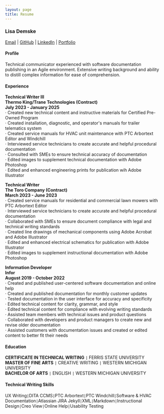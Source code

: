 ```yaml
---
layout: page
title: Resume
---
```


### Lisa Demske  
[Email](mailto:lisademske@yahoo.com) | [GitHub](https://ldemske.github.io/) | [LinkedIn](https://linkedin.com/in/lisademske) | [Portfolio](https://lisademske.com) 

#### Profile  

Technical communicator experienced with software documentation publishing in an Agile environment. Extensive writing background and ability to distill complex information for ease of comprehension. 

#### Experience  

**Technical Writer III**  
**Thermo King/Trane Technologies (Contract)**  
**July 2023 - January 2025**  
· Created new technical content and instructive materials for Certified Pre-Owned Program  
· Created installation, diagnostic, and operator's manuals for trailer telematics system  
·	Created service manuals for HVAC unit maintenance with PTC Arbortext Editor and Windchill  
·	Interviewed service technicians to create accurate and helpful procedural documentation  
·	Consulted with SMEs to ensure technical accuracy of documentation  
· Edited images to supplement technical documentation with Adobe Photoshop  
· Edited and enhanced engineering prints for publication wih Adobe Illustrator  

**Technical Writer**  
**The Toro Company (Contract)**  
**March 2023 - June 2023**  
·	Created service manuals for residential and commercial lawn mowers with PTC Arbortext Editor  
·	Interviewed service technicians to create accurate and helpful procedural documentation  
·	Collaborated with SMEs to ensure document compliance with legal and technical writing standards  
·	Created line drawings of mechanical components using Adobe Acrobat and Adobe Illustrator  
·	Edited and enhanced electrical schematics for publication with Adobe Illustrator  
·	Edited images to supplement instructional documentation with Adobe Photoshop
  
**Information Developer  
Infor  
August 2019 - October 2022**  
·	Created and published user-centered software documentation and online help  
·	Created and published documentation for monthly customer updates  
·	Tested documentation in the user interface for accuracy and specificity  
·	Edited technical content for clarity, grammar, and style  
·	Edited technical content for compliance with evolving writing standards  
·	Assisted team members with technical issues and product questions  
·	Collaborated with developers and product managers to create new and revise older documentation  
·	Assisted customers with documentation issues and created or edited content to better fit their needs

#### Education  

**CERTIFICATE IN TECHNICAL WRITING** ```|``` FERRIS STATE UNIVERSITY  
**MASTER OF FINE ARTS** ```|``` CREATIVE WRITING ```|``` WESTERN MICHIGAN UNIVERSITY  
**BACHELOR OF ARTS** ```|``` ENGLISH ```|``` WESTERN MICHIGAN UNIVERSITY

#### Technical Writing Skills  

UX Writing```|```DITA CCMS```|```PTC Arbortext```|```PTC Windchill```|```Software & HVAC Documentation```|```Atlassian JIRA
Jekyll```|```XML```|```Markdown```|```Instructional Design```|```Creo View```|```Online Help```|```Usability Testing


 

